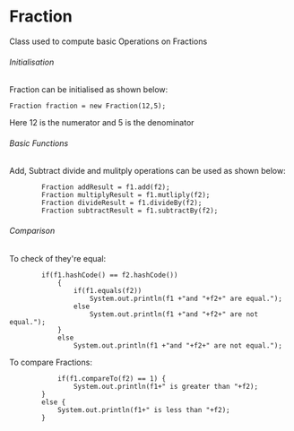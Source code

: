 # Fraction

Class used to compute basic Operations on Fractions

###### Initialisation
Fraction can be initialised as shown below:

```
Fraction fraction = new Fraction(12,5);
```
Here 12 is the numerator and 5 is the denominator

###### Basic Functions

Add, Subtract divide and mulitply operations can be used as shown below:



```
		Fraction addResult = f1.add(f2);
		Fraction multiplyResult = f1.mutliply(f2);
		Fraction divideResult = f1.divideBy(f2);
		Fraction subtractResult = f1.subtractBy(f2);	
```

###### Comparison

To check of they're equal:
```
		if(f1.hashCode() == f2.hashCode())
	        {
	            if(f1.equals(f2))
	                System.out.println(f1 +"and "+f2+" are equal.");
	            else
	                System.out.println(f1 +"and "+f2+" are not equal.");
	        }
	        else
	        	System.out.println(f1 +"and "+f2+" are not equal.");
```
To compare Fractions:

```
      		if(f1.compareTo(f2) == 1) {
        		System.out.println(f1+" is greater than "+f2); 
		}
		else {
			System.out.println(f1+" is less than "+f2); 
		}
```


